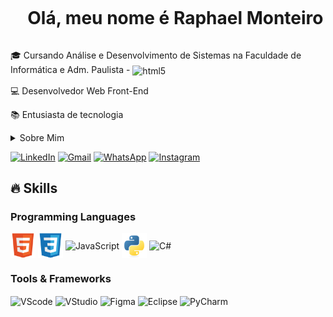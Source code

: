 <!--título-->
<div id="user-content-toc">
  <ul align="center">
    <summary><h1 style="display: inline-block">Olá, meu nome é Raphael Monteiro</h1></summary>
</div>

<!-- Presentation -->
<p>

  🎓 Cursando Análise e Desenvolvimento de Sistemas na Faculdade de Informática e Adm. Paulista - <img align="center" alt="html5" width="70px" src="https://upload.wikimedia.org/wikipedia/commons/d/d4/Fiap-logo-novo.jpg" />

  💻 Desenvolvedor Web Front-End

  📚 Entusiasta de tecnologia
</p>

<!-- Dropdown -->
<details>
  <summary>Sobre Mim</summary>

  - 💬 Me chamo Raphael, natural do Guarujá, sou solteiro e tenho uma filha linda chamada luna, de 6 anos de idade.
atualmente estou curssando Analise e desenvolvimento de sistemas na Fiap, sou um entusiasta de tecnologia com habilidades em desenvolvimento Web, CSS e HTML. Além disso, tenho conhecimento em programação em Python, C# e Java. Embora eu seja um desenvolvedor júnior, estou ansioso para adquirir experiência e colocar em prática minhas habilidades e conhecimentos. Estou em busca de oportunidades na área de TI para crescer profissionalmente e contribuir para projetos empolgantes. Vamos nos conectar e explorar possíveis colaborações!

</details>

<!-- Links -->

[![LinkedIn](https://img.shields.io/badge/LinkedIn-0077B5?style=for-the-badge&logo=linkedin&logoColor=white)](https://www.linkedin.com/in/raphaelmonteiro3/)
[![Gmail](https://img.shields.io/badge/Gmail-D14836?style=for-the-badge&logo=gmail&logoColor=white)](mailto:raphaelmonteirocruz@gmail.com)
[![WhatsApp](https://img.shields.io/badge/WhatsApp-25D366?style=for-the-badge&logo=whatsapp&logoColor=white)](https://wa.me/+5513997252294)
[![Instagram](https://img.shields.io/badge/Instagram-E4405F?style=for-the-badge&logo=instagram&logoColor=white)](https://www.instagram.com/raphaelmonteiro3/)


## 🔥 Skills
<!-- Skills: Programming Languages -->
  <div style="flex-basis: 48%;">
    <h3>Programming Languages</h3>
    <img align="center" alt="HTML" height="40" width="40" src="https://raw.githubusercontent.com/devicons/devicon/master/icons/html5/html5-original.svg">
    <img align="center" alt="CSS" height="40" width="40" src="https://raw.githubusercontent.com/devicons/devicon/master/icons/css3/css3-original.svg">
    <img align="center" alt="JavaScript" height="40" width="40" src="https://cdn.worldvectorlogo.com/logos/javascript-1.svg">
    <img align="center" alt="Python" height="40" width="40" src="https://raw.githubusercontent.com/devicons/devicon/master/icons/python/python-original.svg">
    <img align="center" alt="C#" height="40" width="40" src="https://cdn.worldvectorlogo.com/logos/c--4.svg">
    
  </div>
  
  <!-- Skills: Tools & Frameworks -->
  <div style="flex-basis: 48%;">
    <h3>Tools & Frameworks</h3>
    <img align="center" alt="VScode" height="40" width="40" src="https://cdn.jsdelivr.net/gh/devicons/devicon/icons/vscode/vscode-original.svg">
    <img align="center" alt="VStudio" height="40" width="40" src="https://cdn.worldvectorlogo.com/logos/visual-studio-2013.svg">
    <img align="center" alt="Figma" height="40" width="40" src="https://cdn.freebiesupply.com/logos/large/2x/figma-1-logo-svg-vector.svg">
    <img align="center" alt="Eclipse" height="40" width="40" src="https://cdn.worldvectorlogo.com/logos/eclipse-11.svg">
    <img align="center" alt="PyCharm" height="40" width="40" src="https://www.svgrepo.com/show/354237/pycharm.svg">
  </div>
  
